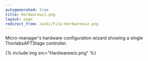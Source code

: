 ```yaml
---
autogenerated: true
title: Hardwarewiz.png
layout: page
redirect_from: /wiki/File:Hardwarewiz.png
---
```


Micro-manager's hardware configuration wizard showing a single
ThorlabsAPTStage controller.

{% include img src="Hardwarewiz.png" %}

